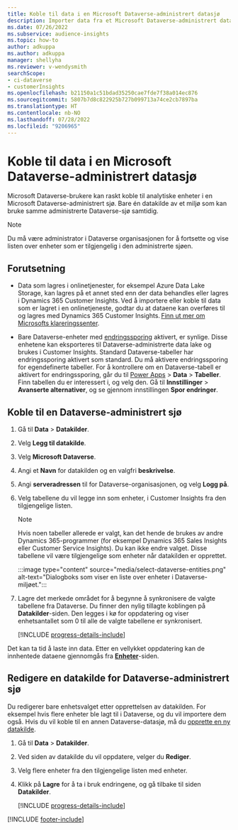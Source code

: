 ```yaml
---
title: Koble til data i en Microsoft Dataverse-administrert datasjø
description: Importer data fra et Microsoft Dataverse-administrert datasjø.
ms.date: 07/26/2022
ms.subservice: audience-insights
ms.topic: how-to
author: adkuppa
ms.author: adkuppa
manager: shellyha
ms.reviewer: v-wendysmith
searchScope:
- ci-dataverse
- customerInsights
ms.openlocfilehash: b21150a1c51bdad35250cae7fde7f38a014ec876
ms.sourcegitcommit: 5807b7d8c822925b727b099713a74ce2cb7897ba
ms.translationtype: HT
ms.contentlocale: nb-NO
ms.lasthandoff: 07/28/2022
ms.locfileid: "9206965"
---
```

# <a name="connect-to-data-in-a-microsoft-dataverse-managed-data-lake"></a>Koble til data i en Microsoft Dataverse-administrert datasjø

Microsoft Dataverse-brukere kan raskt koble til analytiske enheter i en Microsoft Dataverse-administrert sjø. Bare én datakilde av et miljø som kan bruke samme administrerte Dataverse-sjø samtidig.

> [!NOTE]
> Du må være administrator i Dataverse organisasjonen for å fortsette og vise listen over enheter som er tilgjengelig i den administrerte sjøen.

## <a name="prerequisites"></a>Forutsetning

- Data som lagres i onlinetjenester, for eksempel Azure Data Lake Storage, kan lagres på et annet sted enn der data behandles eller lagres i Dynamics 365 Customer Insights. Ved å importere eller koble til data som er lagret i en onlinetjeneste, godtar du at dataene kan overføres til og lagres med Dynamics 365 Customer Insights. [Finn ut mer om Microsofts klareringssenter](https://www.microsoft.com/trust-center).

- Bare Dataverse-enheter med [endringssporing](/power-platform/admin/enable-change-tracking-control-data-synchronization) aktivert, er synlige. Disse enhetene kan eksporteres til Dataverse-administrerte data lake og brukes i Customer Insights. Standard Dataverse-tabeller har endringssporing aktivert som standard. Du må aktivere endringssporing for egendefinerte tabeller. For å kontrollere om en Dataverse-tabell er aktivert for endringssporing, går du til [Power Apps](https://make.powerapps.com) > **Data** > **Tabeller**. Finn tabellen du er interessert i, og velg den. Gå til **Innstillinger** > **Avanserte alternativer**, og se gjennom innstillingen **Spor endringer**.

## <a name="connect-to-a-dataverse-managed-lake"></a>Koble til en Dataverse-administrert sjø

1. Gå til **Data** > **Datakilder**.

1. Velg **Legg til datakilde**.

1. Velg **Microsoft Dataverse**.

1. Angi et **Navn** for datakilden og en valgfri **beskrivelse**.

1. Angi **serveradressen** til for Dataverse-organisasjonen, og velg **Logg på**.

1. Velg tabellene du vil legge inn som enheter, i Customer Insights fra den tilgjengelige listen.

   > [!NOTE]
   > Hvis noen tabeller allerede er valgt, kan det hende de brukes av andre Dynamics 365-programmer (for eksempel Dynamics 365 Sales Insights eller Customer Service Insights). Du kan ikke endre valget. Disse tabellene vil være tilgjengelige som enheter når datakilden er opprettet.

    :::image type="content" source="media/select-dataverse-entities.png" alt-text="Dialogboks som viser en liste over enheter i Dataverse-miljøet.":::

1. Lagre det merkede området for å begynne å synkronisere de valgte tabellene fra Dataverse. Du finner den nylig tillagte koblingen på **Datakilder**-siden. Den legges i kø for oppdatering og viser enhetsantallet som 0 til alle de valgte tabellene er synkronisert.

   [!INCLUDE [progress-details-include](includes/progress-details-pane.md)]

Det kan ta tid å laste inn data. Etter en vellykket oppdatering kan de innhentede dataene gjennomgås fra [**Enheter**](entities.md)-siden.

## <a name="edit-a-dataverse-managed-lake-data-source"></a>Redigere en datakilde for Dataverse-administrert sjø

Du redigerer bare enhetsvalget etter opprettelsen av datakilden. For eksempel hvis flere enheter ble lagt til i Dataverse, og du vil importere dem også.
Hvis du vil koble til en annen Dataverse-datasjø, må du [opprette en ny datakilde](#connect-to-a-dataverse-managed-lake).

1. Gå til **Data** > **Datakilder**.

1. Ved siden av datakilde du vil oppdatere, velger du **Rediger**.

1. Velg flere enheter fra den tilgjengelige listen med enheter.

1. Klikk på **Lagre** for å ta i bruk endringene, og gå tilbake til siden **Datakilder**.

   [!INCLUDE [progress-details-include](includes/progress-details-pane.md)]

[!INCLUDE [footer-include](includes/footer-banner.md)]
